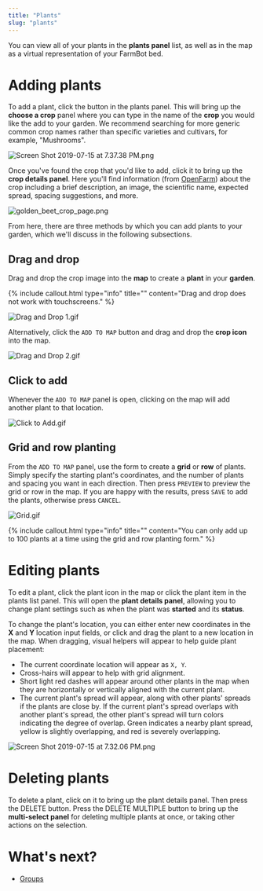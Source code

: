 ```yaml
---
title: "Plants"
slug: "plants"
---
```


You can view all of your plants in the **plants panel** list, as well as in the map as a virtual representation of your FarmBot bed.

# Adding plants

To add a plant, click the <span class="fb-button fb-green"><i class='fa fa-plus'></i></span> button in the plants panel. This will bring up the **choose a crop** panel where you can type in the name of the **crop** you would like the add to your garden. We recommend searching for more generic common crop names rather than specific varieties and cultivars, for example, "Mushrooms".

![Screen Shot 2019-07-15 at 7.37.38 PM.png](_images/Screen_Shot_2019-07-15_at_7.37.38_PM.png)

Once you've found the crop that you'd like to add, click it to bring up the **crop details panel**. Here you'll find information (from [OpenFarm](https://openfarm.cc)) about the crop including a brief description, an image, the scientific name, expected spread, spacing suggestions, and more.

![golden_beet_crop_page.png](_images/golden_beet_crop_page.png)

From here, there are three methods by which you can add plants to your garden, which we'll discuss in the following subsections.

## Drag and drop
Drag and drop the crop image into the **map** to create a **plant** in your **garden**.

{%
include callout.html
type="info"
title=""
content="Drag and drop does not work with touchscreens."
%}



![Drag and Drop 1.gif](_images/Drag_and_Drop_1.gif)

 Alternatively, click the `ADD TO MAP` button and drag and drop the **crop icon** into the map.

![Drag and Drop 2.gif](_images/Drag_and_Drop_2.gif)

## Click to add
Whenever the `ADD TO MAP` panel is open, clicking on the map will add another plant to that location.

![Click to Add.gif](_images/Click_to_Add.gif)

## Grid and row planting
From the `ADD TO MAP` panel, use the form to create a **grid** or **row** of plants. Simply specify the starting plant's coordinates, and the number of plants and spacing you want in each direction. Then press `PREVIEW` to preview the grid or row in the map. If you are happy with the results, press `SAVE` to add the plants, otherwise press `CANCEL`.

![Grid.gif](_images/Grid.gif)



{%
include callout.html
type="info"
title=""
content="You can only add up to 100 plants at a time using the grid and row planting form."
%}



# Editing plants

To edit a plant, click the plant icon in the map or click the plant item in the plants list panel. This will open the **plant details panel**, allowing you to change plant settings such as when the plant was **started** and its **status**.

To change the plant's location, you can either enter new coordinates in the **X** and **Y** location input fields, or click and drag the plant to a new location in the map. When dragging, visual helpers will appear to help guide plant placement:

 * The current coordinate location will appear as `X, Y`.
 * Cross-hairs will appear to help with grid alignment.
 * Short light red dashes will appear around other plants in the map when they are horizontally or vertically aligned with the current plant.
 * The current plant's spread will appear, along with other plants' spreads if the plants are close by. If the current plant's spread overlaps with another plant's spread, the other plant's spread will turn colors indicating the degree of overlap. Green indicates a nearby plant spread, yellow is slightly overlapping, and red is severely overlapping.

![Screen Shot 2019-07-15 at 7.32.06 PM.png](_images/Screen_Shot_2019-07-15_at_7.32.06_PM.png)



# Deleting plants

To delete a plant, click on it to bring up the plant details panel. Then press the <span class="fb-button fb-red">DELETE</span> button. Press the <span class="fb-button fb-gray">DELETE MULTIPLE</span> button to bring up the **multi-select panel** for deleting multiple plants at once, or taking other actions on the selection.

# What's next?

 * [Groups](groups.md)

